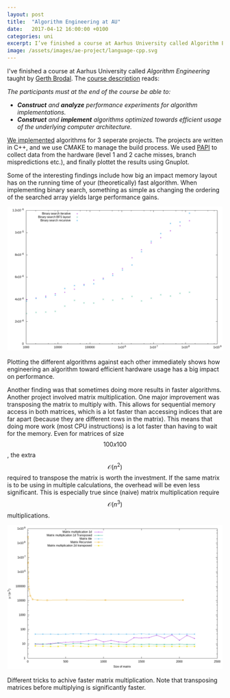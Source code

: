 ```yaml
---
layout: post
title:  "Algorithm Engineering at AU"
date:   2017-04-12 16:00:00 +0100
categories: uni
excerpt: I’ve finished a course at Aarhus University called Algorithm Engineering. It involved a lot of C++ and new knowledge about the memory hierchies of the modern CPU.
image: /assets/images/ae-project/language-cpp.svg
---
```

I've finished a course at Aarhus University called _Algorithm Engineering_ taught by [Gerth Brodal](http://cs.au.dk/~gerth/).
The [course description](http://kursuskatalog.au.dk/da/course/65711) reads:

_The participants must at the end of the course be able to:_
- _**Construct** and **analyze** performance experiments for algorithm implementations._
- _**Construct** and **implement** algorithms optimized towards efficient usage of the underlying computer architecture._

[We implemented](https://github.com/hauthorn/ae-project) algorithms for 3 seperate projects. The projects are written in C++, and we use CMAKE to manage the build process. We used [PAPI](http://icl.utk.edu/papi/) to collect data from the hardware (level 1 and 2 cache misses, branch mispredictions etc.), and finally plottet the results using Gnuplot.

Some of the interesting findings include how big an impact memory layout has on the running time of your (theoretically) fast algorithm. When implementing binary search, something as simple as changing the ordering of the searched array yields large performance gains.

![Comparison binary search](/assets/images/ae-project/it21_comparison_runtime.png)
<p class="img-text">Plotting the different algorithms against each other immediately shows how engineering an algorithm toward efficient hardware usage has a big impact on performance.</p>

Another finding was that sometimes doing more results in faster algorithms. Another project involved matrix multiplication. One major improvement was transposing the matrix to multiply with. This allows for sequential memory access in both matrices, which is a lot faster than accessing indices that are far apart (because they are different rows in the matrix). This means that doing more work (most CPU instructions) is a lot faster than having to wait for the memory. Even for matrices of size $$100 x 100$$, the extra $$\mathcal{O}(n^2)$$ required to transpose the matrix is worth the investment. If the same matrix is to be using in multiple calculations, the overhead will be even less significant. This is especially true since (naive) matrix multiplication require $$\mathcal{O}(n^3)$$ multiplications.

![Comparison matrix multiplication](/assets/images/ae-project/allRun1_comparison_runtime.png)
<p class="img-text">Different tricks to achive faster matrix multiplication. Note that transposing matrices before multiplying is significantly faster.</p>